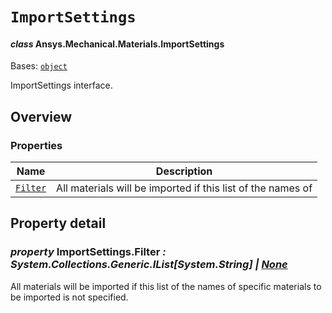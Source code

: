 # `ImportSettings`

<a id="ansys.mechanical.stubs.v241.Ansys.Mechanical.Materials.ImportSettings"></a>

#### *class* Ansys.Mechanical.Materials.ImportSettings

Bases: [`object`](https://docs.python.org/3/library/functions.html#object)

ImportSettings interface.

<!-- !! processed by numpydoc !! -->

<a id="overview"></a>

## Overview

### Properties

| Name | Description |
|--------------------------------------|---------------------------------------------------------------|
| [`Filter`](#ImportSettings.Filter)   | All materials will be imported if this list of the names of   |

<a id="property-detail"></a>

## Property detail

<a id="ImportSettings.Filter"></a>

### *property* ImportSettings.Filter *: System.Collections.Generic.IList[System.String] | [None](https://docs.python.org/3/library/constants.html#None)*

All materials will be imported if this list of the names of
specific materials to be imported is not specified.

<!-- !! processed by numpydoc !! -->

